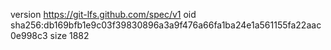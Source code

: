 version https://git-lfs.github.com/spec/v1
oid sha256:db169bfb1e9c03f39830896a3a9f476a66fa1ba24e1a561155fa22aac0e998c3
size 1882
